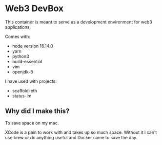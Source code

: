 # Web3 DevBox
This container is meant to serve as a development environment for web3 applications.

Comes with:
- node version 16.14.0
- yarn
- python3
- build-essential
- vim
- openjdk-8

I have used with projects:
- scaffold-eth
- status-im

## Why did I make this?
To save space on my mac.

XCode is a pain to work with and takes up so much space.
Without it I can't use brew or do anything useful and
Docker came to save the day.

